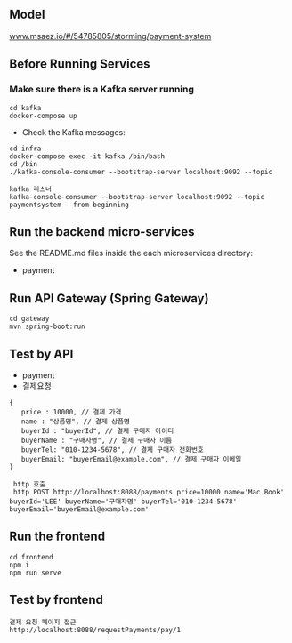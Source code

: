 
## Model
www.msaez.io/#/54785805/storming/payment-system

## Before Running Services
### Make sure there is a Kafka server running
```
cd kafka
docker-compose up
```
- Check the Kafka messages:
```
cd infra
docker-compose exec -it kafka /bin/bash
cd /bin
./kafka-console-consumer --bootstrap-server localhost:9092 --topic

kafka 리스너
kafka-console-consumer --bootstrap-server localhost:9092 --topic paymentsystem --from-beginning
```

## Run the backend micro-services
See the README.md files inside the each microservices directory:

- payment

## Run API Gateway (Spring Gateway)
```
cd gateway
mvn spring-boot:run
```

## Test by API
- payment
- 결제요청
```
{
   price : 10000, // 결제 가격
   name : "상품명", // 결제 상품명
   buyerId : "buyerId", // 결제 구매자 아이디
   buyerName : "구매자명", // 결제 구매자 이름
   buyerTel: "010-1234-5678", // 결제 구매자 전화번호
   buyerEmail: "buyerEmail@example.com", // 결제 구매자 이메일
}
```
```
 http 호출
 http POST http://localhost:8088/payments price=10000 name='Mac Book' buyerId='LEE' buyerName='구매자명' buyerTel='010-1234-5678' buyerEmail='buyerEmail@example.com'
```


## Run the frontend
```
cd frontend
npm i
npm run serve
```

## Test by frontend
```
결제 요청 페이지 접근
http://localhost:8088/requestPayments/pay/1
```
